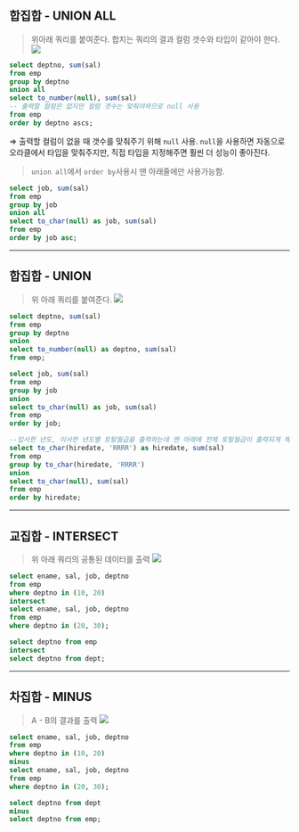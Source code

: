 ## 합집합 - UNION ALL

> 위아래 쿼리를 붙여준다. 합치는 쿼리의 결과 컬럼 갯수와 타입이 같아야 한다.
![](5-1.png)

```sql
select deptno, sum(sal) 
from emp 
group by deptno
union all
select to_number(null), sum(sal)   
-- 출력할 컬럼은 없지만 컬럼 갯수는 맞춰야하므로 null 사용
from emp
order by deptno ascs;
```
⇒ 출력할 컬럼이 없을 때 갯수를 맞춰주기 위해 `null` 사용. `null`을 사용하면 자동으로 오라클에서 타입을 맞춰주지만, 직접 타입을 지정해주면 훨씬 더 성능이 좋아진다.

> `union all`에서 `order by`사용시 맨 아래줄에만 사용가능함.

```sql
select job, sum(sal) 
from emp 
group by job
union all
select to_char(null) as job, sum(sal) 
from emp
order by job asc;
```


---
## 합집합 - UNION

>위 아래 쿼리를 붙여준다.
![](5-1.png)

```sql
select deptno, sum(sal) 
from emp 
group by deptno
union
select to_number(null) as deptno, sum(sal) 
from emp;
```

```sql
select job, sum(sal) 
from emp 
group by job
union 
select to_char(null) as job, sum(sal) 
from emp
order by job;
```

```sql
--입사한 년도, 이사한 년도별 토탈월급을 출력하는데 맨 아래에 전체 토탈월급이 출력되게 해라(입사한 년도는 정렬이 되어서 출력되게 해라)
select to_char(hiredate, 'RRRR') as hiredate, sum(sal) 
from emp 
group by to_char(hiredate, 'RRRR')
union 
select to_char(null), sum(sal) 
from emp 
order by hiredate;
```


---
## 교집합 - INTERSECT

> 위 아래 쿼리의 공통된 데이터를 출력
![](5-2.png)

```sql
select ename, sal, job, deptno
from emp
where deptno in (10, 20)
intersect
select ename, sal, job, deptno
from emp
where deptno in (20, 30);
```

```sql
select deptno from emp
intersect
select deptno from dept;
```


---
## 차집합 - MINUS

> A - B의 결과를 출력
![](5-3.png)

```sql
select ename, sal, job, deptno
from emp
where deptno in (10, 20)
minus
select ename, sal, job, deptno
from emp
where deptno in (20, 30);
```

```sql
select deptno from dept
minus
select deptno from emp;
```

